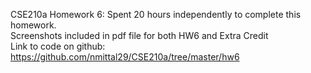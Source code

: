 CSE210a Homework 6: Spent 20 hours independently to complete this homework. <br/>
Screenshots included in pdf file for both HW6 and Extra Credit <br/>
Link to code on github: https://github.com/nmittal29/CSE210a/tree/master/hw6
